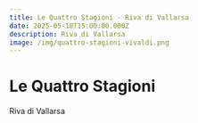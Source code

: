 ```yaml
---
title: Le Quattro Stagioni - Riva di Vallarsa
date: 2025-05-18T15:00:00.000Z
description: Riva di Vallarsa
image: /img/quattro-stagioni-vivaldi.png
---
```

# Le Quattro Stagioni

Riva di Vallarsa